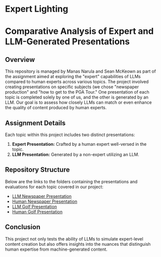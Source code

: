 # Expert Lighting

# Comparative Analysis of Expert and LLM-Generated Presentations

## Overview

This repository is managed by Manas Narula and Sean McKeown as part of the assignment aimed at exploring the "expert" capabilities of LLMs compared to human experts across various topics. The project involved creating presentations on specific subjects (we chose "newspaper production" and "how to get to the PGA Tour." One presentation of each topic is completed solely by one of us, and the other is generated by an LLM. Our goal is to assess how closely LLMs can match or even enhance the quality of content produced by human experts.

## Assignment Details

Each topic within this project includes two distinct presentations:
1. **Expert Presentation:** Crafted by a human expert well-versed in the topic.
2. **LLM Presentation:** Generated by a non-expert utilizing an LLM.

## Repository Structure

Below are the links to the folders containing the presentations and evaluations for each topic covered in our project:

- [LLM Newspaper Presentation](./newsf.pdf)
- [Human Newspaper Presentation](./news.pdf)
- [LLM Golf Presentation](./golff.pdf)
- [Human Golf Presentation](./golf.pdf)

## Conclusion

This project not only tests the ability of LLMs to simulate expert-level content creation but also offers insights into the nuances that distinguish human expertise from machine-generated content. 

